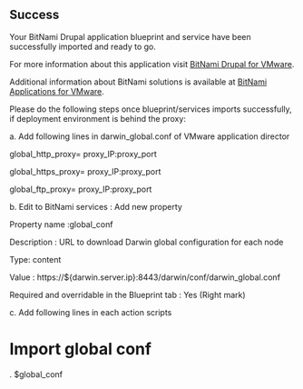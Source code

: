 [BitNami Applications for VMware]: http://bitnami.org/vmware "BitNami Applications for VMware"
[BitNami Drupal for VMware]: http://bitnami.org/vmware/drupal "BitNami Drupal for VMware"


## Success
Your BitNami Drupal application blueprint and service have been successfully imported and ready to go.

For more information about this application visit [BitNami Drupal for VMware].

Additional information about BitNami solutions is available at [BitNami Applications for VMware].

Please do the following steps once blueprint/services imports successfully, if deployment environment is behind the proxy:

a. Add following lines in darwin_global.conf of VMware application director

global_http_proxy= proxy_IP:proxy_port

global_https_proxy= proxy_IP:proxy_port

global_ftp_proxy= proxy_IP:proxy_port

b. Edit to BitNami services : Add new property

Property name :global_conf

Description : URL to download Darwin global configuration for each node

Type: content

Value : https://${darwin.server.ip}:8443/darwin/conf/darwin_global.conf

Required and overridable in the Blueprint tab : Yes (Right mark)

c. Add following lines in each action scripts

  # Import global conf

  . $global_conf
